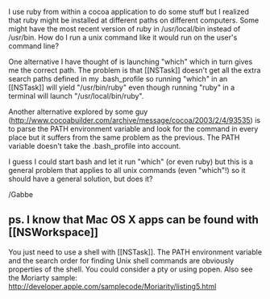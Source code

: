 I use ruby from within a cocoa application to do some stuff but I realized that ruby might be installed at different paths on different computers. Some might have the most recent version of ruby in /usr/local/bin instead of /usr/bin. How do I run a unix command like it would run on the user's command line?

One alternative I have thought of is launching "which" which in turn gives me the correct path. The problem is that [[NSTask]] doesn't get all the extra search paths defined in my .bash_profile so running "which" in an [[NSTask]] will yield "/usr/bin/ruby" even though running "ruby" in a terminal will launch "/usr/local/bin/ruby".

Another alternative explored by some guy (http://www.cocoabuilder.com/archive/message/cocoa/2003/2/4/93535) is to parse the PATH environment variable and look for the command in every place but it suffers from the same problem as the previous. The PATH variable doesn't take the .bash_profile into account.

I guess I could start bash and let it run "which" (or even ruby) but this is a general problem that applies to all unix commands (even "which"!) so it should have a general solution, but does it?

/Gabbe

ps. I know that Mac OS X apps can be found with [[NSWorkspace]]
----
You just need to use a shell with [[NSTask]].  The PATH environment variable and the search order for finding Unix shell commands are obviously properties of the shell.  You could consider a pty or using popen.  Also see the Moriarty sample: http://developer.apple.com/samplecode/Moriarity/listing5.html